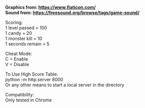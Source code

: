 <b>Graphics from: https://www.flaticon.com/</b><br>
<b>Sound from: https://freesound.org/browse/tags/game-sound/</b><br>

Scoring:<br>
1 level passed = 100<br>
1 candy = 20<br>
1 monster kill = 10<br>
1 seconds remain = 5<br>

Cheat Mode:<br>
C = Enable<br>
V = Disable

To Use High Score Table:<br>
python -m http.server 8000<br>
Or any other means to start a local server in the directory

Compatibility:<br>
Only tested in Chrome